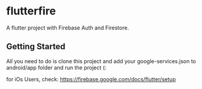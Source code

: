 # flutterfire

A flutter project with Firebase Auth and Firestore.

## Getting Started

All you need to do is clone this project and add your google-services.json to android/app folder and run the project (:

for iOs Users, check: https://firebase.google.com/docs/flutter/setup
